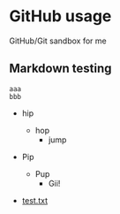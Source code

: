 GitHub usage
=======

GitHub/Git sandbox for me


## Markdown testing
```
aaa
bbb
```

- hip
  - hop
    - jump
- Pip
  - Pup
    - Gii!

- [test.txt](test.txt)
